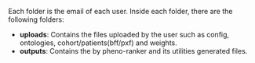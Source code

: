 Each folder is the email of each user. Inside each folder, there are the following folders:
- **uploads**: Contains the files uploaded by the user such as config, ontologies, cohort/patients(bff/pxf) and weights.
- **outputs**: Contains the by pheno-ranker and its utilities generated files.